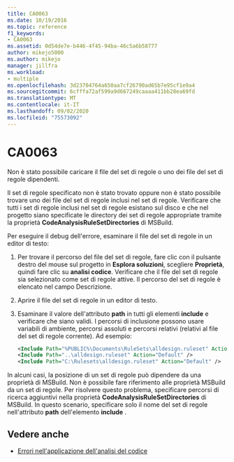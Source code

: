 ```yaml
---
title: CA0063
ms.date: 10/19/2016
ms.topic: reference
f1_keywords:
- CA0063
ms.assetid: 0d54de7e-b446-4f45-94ba-46c5a6b58777
author: mikejo5000
ms.author: mikejo
manager: jillfra
ms.workload:
- multiple
ms.openlocfilehash: 3d23704764a650aa7cf26790ad65b7e95cf1e9a4
ms.sourcegitcommit: 6cfffa72af599a9d667249caaaa411bb28ea69fd
ms.translationtype: MT
ms.contentlocale: it-IT
ms.lasthandoff: 09/02/2020
ms.locfileid: "75573092"
---
```

# <a name="ca0063"></a>CA0063

Non è stato possibile caricare il file del set di regole o uno dei file del set di regole dipendenti.

Il set di regole specificato non è stato trovato oppure non è stato possibile trovare uno dei file del set di regole inclusi nel set di regole. Verificare che tutti i set di regole inclusi nel set di regole esistano sul disco e che nel progetto siano specificate le directory dei set di regole appropriate tramite la proprietà **CodeAnalysisRuleSetDirectories** di MSBuild.

Per eseguire il debug dell'errore, esaminare il file del set di regole in un editor di testo:

1. Per trovare il percorso del file del set di regole, fare clic con il pulsante destro del mouse sul progetto in **Esplora soluzioni**, scegliere **Proprietà**, quindi fare clic su **analisi codice**. Verificare che il file del set di regole sia selezionato come set di regole attive. Il percorso del set di regole è elencato nel campo Descrizione.

2. Aprire il file del set di regole in un editor di testo.

3. Esaminare il valore dell'attributo **path** in tutti gli elementi **include** e verificare che siano validi. I percorsi di inclusione possono usare variabili di ambiente, percorsi assoluti e percorsi relativi (relativi al file del set di regole corrente). Ad esempio:

   ```xml
   <Include Path="%PUBLIC%\Documents\RuleSets\alldesign.ruleset" Action="Default" />
   <Include Path="..\alldesign.ruleset" Action="Default" />
   <Include Path="C:\Rulesets\alldesign.ruleset" Action="Default" />
   ```

In alcuni casi, la posizione di un set di regole può dipendere da una proprietà di MSBuild. Non è possibile fare riferimento alle proprietà MSBuild da un set di regole. Per risolvere questo problema, specificare percorsi di ricerca aggiuntivi nella proprietà **CodeAnalysisRuleSetDirectories** di MSBuild. In questo scenario, specificare solo il nome del set di regole nell'attributo **path** dell'elemento **include** .

## <a name="see-also"></a>Vedere anche

- [Errori nell'applicazione dell'analisi del codice](../code-quality/code-analysis-application-errors.md)
